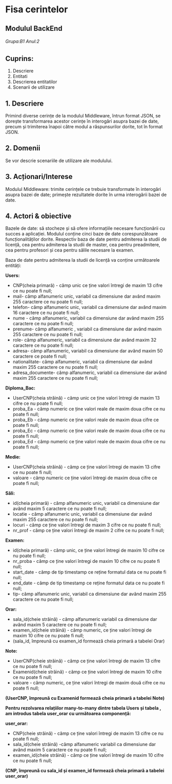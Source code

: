 # **Fisa cerintelor**
## Modulul BackEnd
###### Grupa:B1  Anul:2
## Cuprins:
1. Descriere
2. Entitati
3. Descrierea entitatilor
4. Scenarii de utilizare

## 1. Descriere
Primind diverse cerințe de la modulul Middleware, întrun
format JSON, se dorește transformarea acestor cerințe în
interogări asupra bazei de date, precum și trimiterea înapoi
către modul a răspunsurilor dorite, tot în format JSON.
## 2. Domenii
Se vor descrie scenariile de utilizare ale modulului.
## 3. Acționari/Interese
Modulul Middleware: trimite cerințele ce trebuie transformate
în interogări asupra bazei de date; primește rezultatele dorite
în urma interogării bazei de date.
## 4. Actori & obiective
Bazele de date: să stocheze și să ofere informațiile necesare
funcționării cu succes a aplicației.
Modulul conține cinci baze de date corespunzătoare
funcționalităților dorite. Respectiv baza de date pentru
admiterea la studii de licență, cea pentru admiterea la studii de
master, cea pentru preadmitere, cea pentru profesori și cea
pentru sălile necesare la examen.

<p> Baza de date pentru admiterea la studii de licență va conține următoarele entități: </p>

**Users:**
<ul>
  <li> CNP(cheia primară) - câmp  unic ce ține valori întregi de maxim 13 cifre ce nu poate fi null; </li>
  <li> mail- câmp alfanumeric unic, variabil ca dimensiune dar având maxim 255 caractere ce nu poate fi null; </li>
  <li> telefon- câmp alfanumeric unic, variabil ca dimensiune dar având maxim 16 caractere ce nu poate fi null; </li>
  <li> nume - câmp alfanumeric, variabil ca dimensiune dar având maxim 255 caractere ce nu poate fi null; </li>
  <li> prenume-  câmp alfanumeric , variabil ca dimensiune dar având maxim 255 caractere ce nu poate fi null; </li>
  <li> role- câmp alfanumeric, variabil ca dimensiune dar având maxim 32 caractere ce nu poate fi null; </li> 
  <li> adresa- câmp alfanumeric, variabil ca dimensiune dar având maxim 50 caractere ce poate fi null; </li>
  <li> nationalitate- câmp alfanumeric, variabil ca dimensiune dar având maxim 255 caractere ce nu poate fi null; </li> 
  <li> adresa_documente- câmp  alfanumeric, variabil ca dimensiune dar având maxim 255 caractere ce nu poate fi null; </li>
</ul>

**Diploma_Bac:**
<ul>
  <li> UserCNP(cheia străină) - câmp  unic ce ține valori întregi de maxim 13 cifre ce nu poate fi null; </li>
  <li> proba_Ea - câmp numeric ce ține valori reale de maxim doua cifre ce nu poate fi null; </li>
  <li> proba_Eb - câmp numeric ce ține valori reale de maxim doua cifre ce  poate fi null; </li>
  <li> proba_Ec - câmp numeric ce ține valori reale de maxim doua cifre ce nu poate fi null; </li>
  <li> proba_Ed - câmp numeric ce ține valori reale de maxim doua cifre ce nu poate fi null; </li>
</ul>

**Medie:**
<ul>
  <li>UserCNP(cheia străină) - câmp ce ține valori întregi de maxim 13 cifre ce nu poate fi null;</li>
  <li>valoare - câmp numeric ce ține valori întregi de maxim doua cifre ce poate fi null;</li>
</ul>

**Săli:**
<ul>
  <li>id(cheia primară) - câmp alfanumeric unic, variabil ca dimensiune dar având maxim 5 caractere ce nu poate fi null;</li>
  <li>locatie - câmp alfanumeric unic, variabil ca dimensiune dar având maxim 255 caractere ce nu poate fi null;</li>
  <li>locuri - câmp ce ține valori întregi de maxim 3 cifre ce nu poate fi null;</li>
  <li>nr_prof - câmp ce ține valori întregi de maxim 2 cifre ce nu poate fi null;</li>
</ul>

**Examen:**
<ul>
  <li>id(cheia primară) - câmp unic, ce ține valori întregi de maxim 10 cifre ce nu poate fi null;</li>
  <li>nr_proba - câmp ce ține valori întregi de maxim 10 cifre ce nu poate fi null;</li>
  <li>start_date - câmp de tip timestamp ce reține formatul data ce nu poate fi null;</li>
  <li>end_date - câmp de tip timestamp ce reține formatul data ce nu poate fi null;</li>
  <li>tip- câmp alfanumeric unic, variabil ca dimensiune dar având maxim 255 caractere ce nu poate fi null;</li>
</ul>

**Orar:**
<ul>
  <li>sala_id(cheie străină) - câmp alfanumeric variabil ca dimensiune dar având maxim 5 caractere ce nu poate fi null;</li>
  <li>examen_id(cheie străină) - câmp numeric, ce ține valori întregi de maxim 10 cifre ce nu poate fi null;</li>
  <li>(sala_id, împreună cu examen_id formează cheia primară a tabelei Orar) </li>
</ul>

**Note:**
<ul>
  <li> UserCNP(cheie străină) - câmp ce ține valori întregi de maxim 13 cifre ce nu poate fi null; </li>
  <li> Examenid(cheie străină) - câmp ce ține valori întregi de maxim 10 cifre ce nu poate fi null; </li>
  <li> valoare - câmp numeric, ce ține valori întregi de maxim două cifre ce nu poate fi null; </li>
</ul>

**(UserCNP, împreună cu Examenid formează cheia primară a tabelei Note)**

**Pentru rezolvarea relațiilor many-to-many dintre tabela Users și tabela , am introdus tabela user_orar cu următoarea componență:**

**user_orar:**

<ul>
  <li>CNP(cheie străină) - câmp ce ține valori întregi de maxim 13 cifre ce nu poate fi null;</li>
  <li>sala_id(cheie străină) -câmp alfanumeric variabil ca dimensiune dar având maxim 5 caractere ce nu poate fi null;</li>
  <li>examen_id(cheie străină) - câmp ce ține valori întregi de maxim 10 cifre ce nu poate fi null;</li>
</ul>

**(CNP, împreună cu sala_id și examen_id formează cheia primară a tabelei user_orar)**
